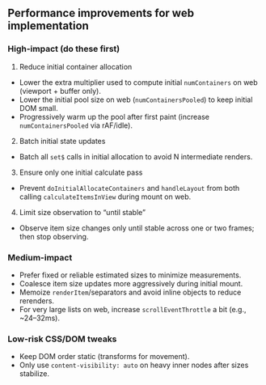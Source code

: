 ## Performance improvements for web implementation

### High-impact (do these first)

1) Reduce initial container allocation
- Lower the extra multiplier used to compute initial `numContainers` on web (viewport + buffer only).
- Lower the initial pool size on web (`numContainersPooled`) to keep initial DOM small.
- Progressively warm up the pool after first paint (increase `numContainersPooled` via rAF/idle).

2) Batch initial state updates
- Batch all `set$` calls in initial allocation to avoid N intermediate renders.

3) Ensure only one initial calculate pass
- Prevent `doInitialAllocateContainers` and `handleLayout` from both calling `calculateItemsInView` during mount on web.

4) Limit size observation to “until stable”
- Observe item size changes only until stable across one or two frames; then stop observing.

### Medium-impact

- Prefer fixed or reliable estimated sizes to minimize measurements.
- Coalesce item size updates more aggressively during initial mount.
- Memoize `renderItem`/separators and avoid inline objects to reduce rerenders.
- For very large lists on web, increase `scrollEventThrottle` a bit (e.g., ~24–32ms).

### Low-risk CSS/DOM tweaks

- Keep DOM order static (transforms for movement).
- Only use `content-visibility: auto` on heavy inner nodes after sizes stabilize.


